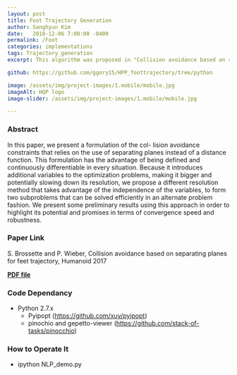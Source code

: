 ```yaml
---
layout: post
title: Foot Trajectory Generation
author: Sanghyun Kim
date:   2018-12-06 7:00:00 -0400
permalink: /Foot
categories: implementations
tags: Trajectory_generation
excerpt: This algorithm was proposed in "Collision avoidance based on separating planes for feet trajectory " by S. Brossette (Humanoid 2017)

github: https://github.com/ggory15/HPP_foottrajectory/tree/python

image: /assets/img/project-images/1.mobile/mobile.jpg
imageAlt: HQP logo
image-slider: /assets/img/project-images/1.mobile/mobile.jpg

---
```

### Abstract
In this paper, we present a formulation of the col-
lision avoidance constraints that relies on the use of separating
planes instead of a distance function. This formulation has the
advantage  of  being  defined  and  continuously  differentiable  in
every situation. Because it introduces additional variables to the
optimization problems, making it bigger and potentially slowing
down  its  resolution,  we  propose  a  different  resolution  method
that  takes  advantage  of  the  independence  of  the  variables,  to
form  two  subproblems  that  can  be  solved  efficiently  in  an
alternate problem fashion. We present some preliminary results
using  this  approach  in  order  to  highlight  its  potential  and
promises in terms of convergence speed and robustness.

### Paper Link
S. Brossette and P. Wieber, Collision avoidance based on separating planes for feet trajectory, Humanoid 2017

[**PDF file**](http://comanoid.cnrs.fr/publications_files/2017/Humanoids/ICHR17_0140_FI.pdf)


### Code Dependancy
+ Python 2.7.x
    - Pyipopt (https://github.com/xuy/pyipopt)
    - pinochio and gepetto-viewer (https://github.com/stack-of-tasks/pinocchio)

### How to Operate It
+ ipython NLP_demo.py
